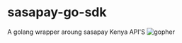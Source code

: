 # sasapay-go-sdk
A golang wrapper aroung sasapay Kenya API'S
![gopher](https://user-images.githubusercontent.com/45265245/215266550-3d53672f-0321-49de-a8a4-76ade4085a08.jpg,height=50,width=50)
